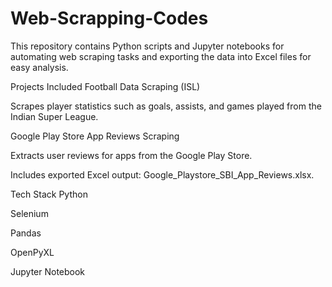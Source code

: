 # Web-Scrapping-Codes
This repository contains Python scripts and Jupyter notebooks for automating web scraping tasks and exporting the data into Excel files for easy analysis.

 Projects Included
Football Data Scraping (ISL)

Scrapes player statistics such as goals, assists, and games played from the Indian Super League.

Google Play Store App Reviews Scraping

Extracts user reviews for apps from the Google Play Store.

Includes exported Excel output: Google_Playstore_SBI_App_Reviews.xlsx.

Tech Stack
Python

Selenium

Pandas

OpenPyXL

Jupyter Notebook

